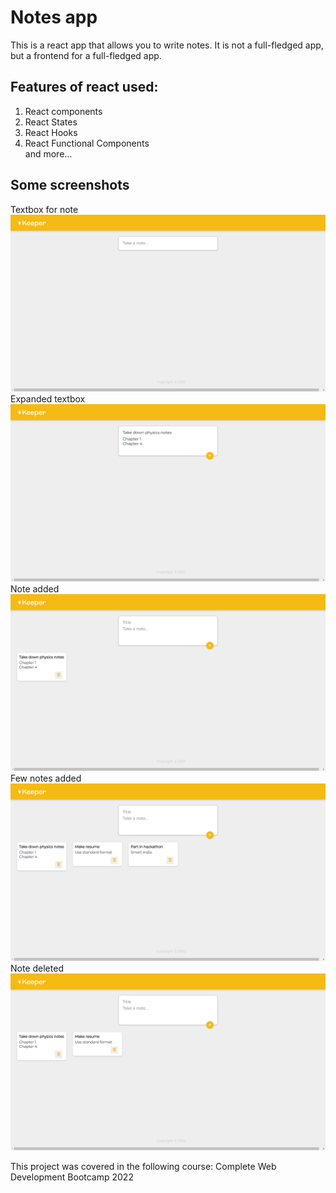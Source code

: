 # Notes app
This is a react app that allows you to write notes.
It is not a full-fledged app, but a frontend for a full-fledged app.

## Features of react used:
1. React components
2. React States
3. React Hooks
4. React Functional Components<br>
and more...

## Some screenshots
Textbox for note
![snap1](Screenshots/ss1.png)
Expanded textbox
![snap2](Screenshots/ss2.png)
Note added
![snap3](Screenshots/ss3.png)
Few notes added
![snap4](Screenshots/ss4.png)
Note deleted
![snap5](Screenshots/ss5.png)

This project was covered in the following course:
Complete Web Development Bootcamp 2022